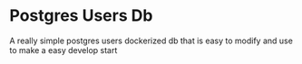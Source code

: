 # Postgres Users Db

A really simple postgres users dockerized db that is easy to modify and use to make a easy develop start
